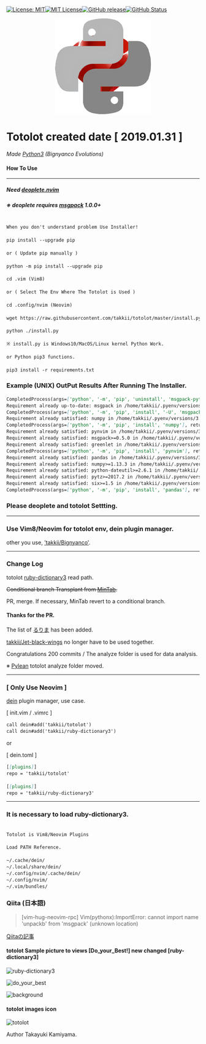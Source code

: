 [![License: MIT](https://img.shields.io/badge/License-MIT-yellow.svg)](https://opensource.org/licenses/MIT)[![MIT License](http://img.shields.io/badge/license-MIT-blue.svg?style=flat)](LICENSE)[![GitHub release](https://img.shields.io/github/release/takkii/totolot.svg?style=flat)](GitHub)[![GitHub Status](https://img.shields.io/github/last-commit/takkii/totolot.svg?style=flat)](GitHub)

<div align="center"><img src="https://github.com/takkii/Bignyanco/blob/master/images/python_ruby.gif" alt="Python¤ÈRuby" title="logo"></div>

# Totolot created date [ 2019.01.31 ]

*Made [Python3](https://www.python.org/) (Bignyanco Evolutions)*

#### How To Use

--------------------------------------------------------------------

##### Need [deoplete.nvim](https://github.com/Shougo/deoplete.nvim)

##### ※ deoplete requires [msgpack](https://pypi.org/project/msgpack/) 1.0.0+

```markdown

When you don't understand problem Use Installer!

pip install --upgrade pip

or ( Update pip manually )

python -m pip install --upgrade pip

cd .vim (Vim8)

or ( Select The Env Where The Totolot is Used )

cd .config/nvim (Neovim)

wget https://raw.githubusercontent.com/takkii/totolot/master/install.py

python ./install.py

※ install.py is Windows10/MacOS/Linux kernel Python Work.

or Python pip3 functions.

pip3 install -r requirements.txt
```

### Example (UNIX) OutPut Results After Running The Installer.

```markdown
CompletedProcess(args=['python', '-m', 'pip', 'uninstall', 'msgpack-python'], returncode=0, stderr='WARNING: Skipping msgpack-python as it is not installed.\n')
Requirement already up-to-date: msgpack in /home/takkii/.pyenv/versions/3.7.6/lib/python3.7/site-packages (1.0.0)
CompletedProcess(args=['python', '-m', 'pip', 'install', '-U', 'msgpack'], returncode=0, stderr='')
Requirement already satisfied: numpy in /home/takkii/.pyenv/versions/3.7.6/lib/python3.7/site-packages (1.18.1)
CompletedProcess(args=['python', '-m', 'pip', 'install', 'numpy'], returncode=0, stderr='')
Requirement already satisfied: pynvim in /home/takkii/.pyenv/versions/3.7.6/lib/python3.7/site-packages (0.4.1)
Requirement already satisfied: msgpack>=0.5.0 in /home/takkii/.pyenv/versions/3.7.6/lib/python3.7/site-packages (from pynvim) (1.0.0)
Requirement already satisfied: greenlet in /home/takkii/.pyenv/versions/3.7.6/lib/python3.7/site-packages (from pynvim) (0.4.15)
CompletedProcess(args=['python', '-m', 'pip', 'install', 'pynvim'], returncode=0, stderr='')
Requirement already satisfied: pandas in /home/takkii/.pyenv/versions/3.7.6/lib/python3.7/site-packages (1.0.1)
Requirement already satisfied: numpy>=1.13.3 in /home/takkii/.pyenv/versions/3.7.6/lib/python3.7/site-packages (from pandas) (1.18.1)
Requirement already satisfied: python-dateutil>=2.6.1 in /home/takkii/.pyenv/versions/3.7.6/lib/python3.7/site-packages (from pandas) (2.8.1)
Requirement already satisfied: pytz>=2017.2 in /home/takkii/.pyenv/versions/3.7.6/lib/python3.7/site-packages (from pandas) (2019.3)
Requirement already satisfied: six>=1.5 in /home/takkii/.pyenv/versions/3.7.6/lib/python3.7/site-packages (from python-dateutil>=2.6.1->pandas) (1.14.0)
CompletedProcess(args=['python', '-m', 'pip', 'install', 'pandas'], returncode=0, stderr='')
```

### Please deoplete and totolot Settting.

--------------------------------------------------------------------

### Use Vim8/Neovim for totolot env, dein plugin manager.

other you use, ['takkii/Bignyanco'](https://github.com/takkii/Bignyanco).

--------------------------------------------------------------------

### Change Log

totolot [ruby-dictionary3](https://github.com/takkii/ruby-dictionary3) read path.

<s> Conditional branch Transplant from [MinTab](https://github.com/takkii/MinTab). </s>

PR, merge. If necessary, MinTab revert to a conditional branch.

#### Thanks for the PR. 

The list of [るりま](https://docs.ruby-lang.org/ja/) has been added.

[takkii/Jet-black-wings](https://github.com/takkii/Jet-black-wings) no longer have to be used together.

Congratulations 200 commits / The analyze folder is used for data analysis.

※ [Pylean](https://github.com/takkii/Pylean) totolot analyze folder moved.

--------------------------------------------------------------------

### [ Only Use Neovim ]

[dein](https://github.com/Shougo/dein.vim) plugin manager,
use case.

[ init.vim / .vimrc ]

```markdown
call dein#add('takkii/totolot')
call dein#add('takkii/ruby-dictionary3')
```

or

[ dein.toml ]

```markdown
[[plugins]]
repo = 'takkii/totolot'

[[plugins]]
repo = 'takkii/ruby-dictionary3'
```

--------------------------------------------------------------------

### It is necessary to load ruby-dictionary3.

```markdown

Totolot is Vim8/Neovim Plugins

Load PATH Reference.

~/.cache/dein/
~/.local/share/dein/　
~/.config/nvim/.cache/dein/　
~/.config/nvim/　
~/.vim/bundles/
```

### Qiita (日本語)

> [vim-hug-neovim-rpc] Vim(pythonx):ImportError: cannot import name 'unpackb' from 'msgpack' (unknown location)

[Qiitaの記事](https://qiita.com/takkii/items/69b091c39235f97589cc)

#### totolot Sample picture to views [Do_your_Best!] new changed [ruby-dictionary3]

![ruby-dictionary3](https://github.com/takkii/totolot/blob/master/images/ruby-dictionary3.gif)

![do_your_best](https://github.com/takkii/totolot/blob/master/images/totolot_sei.gif)

![background](https://github.com/takkii/totolot/blob/master/images/background.gif)

#### totolot images icon

![totolot](https://github.com/takkii/totolot/blob/master/images/totolot.gif)

Author Takayuki Kamiyama.
